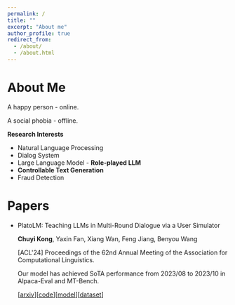 ```yaml
---
permalink: /
title: ""
excerpt: "About me"
author_profile: true
redirect_from: 
  - /about/
  - /about.html
---
```


About Me
======
A happy person - online.

A social phobia - offline.


**Research Interests**
- Natural Language Processing
- Dialog System
- Large Language Model - **Role-played LLM**
- **Controllable Text Generation**
- Fraud Detection

Papers
======
+ PlatoLM: Teaching LLMs in Multi-Round Dialogue via a User Simulator

  **Chuyi Kong**, Yaxin Fan, Xiang Wan, Feng Jiang, Benyou Wang
  
  [ACL'24] Proceedings of the 62nd Annual Meeting of the Association for Computational Linguistics.
  
  Our model has achieved SoTA performance from 2023/08 to 2023/10 in Alpaca-Eval and MT-Bench.

  [[arxiv](https://arxiv.org/abs/2308.11534v5)][[code](https://github.com/FreedomIntelligence/PlatoLM)][[model](https://huggingface.co/FreedomIntelligence/PlatoLM-7B)][[dataset](https://huggingface.co/datasets/FreedomIntelligence/SocraticChat)]
